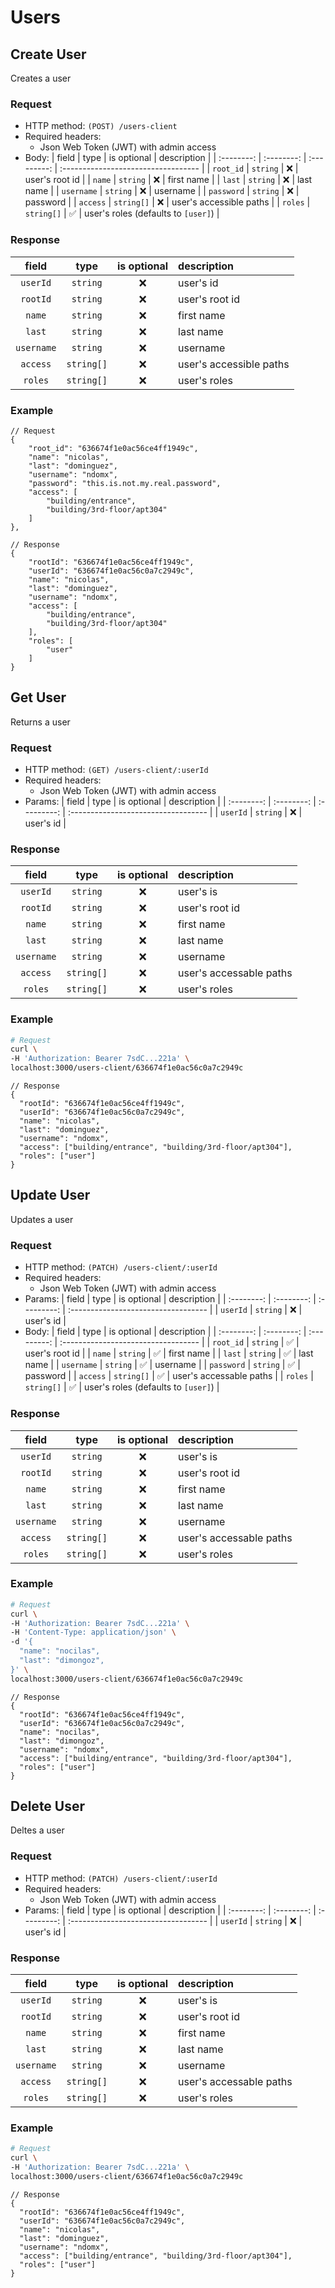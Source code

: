 # Users

## Create User

Creates a user

### Request

- HTTP method: `(POST) /users-client`
- Required headers:
  - Json Web Token (JWT) with admin access
- Body:
  | field | type | is optional | description |
  | :--------: | :--------: | :---------: | :---------------------------------- |
  | `root_id` | `string` | ❌ | user's root id |
  | `name` | `string` | ❌ | first name |
  | `last` | `string` | ❌ | last name |
  | `username` | `string` | ❌ | username |
  | `password` | `string` | ❌ | password |
  | `access` | `string[]` | ❌ | user's accessible paths |
  | `roles` | `string[]` | ✅ | user's roles (defaults to `[user]`) |

### Response

|   field    |    type    | is optional | description             |
| :--------: | :--------: | :---------: | :---------------------- |
|  `userId`  |  `string`  |     ❌      | user's id              |
|  `rootId`  |  `string`  |     ❌      | user's root id          |
|   `name`   |  `string`  |     ❌      | first name              |
|   `last`   |  `string`  |     ❌      | last name               |
| `username` |  `string`  |     ❌      | username                |
|  `access`  | `string[]` |     ❌      | user's accessible paths |
|  `roles`   | `string[]` |     ❌      | user's roles            |

### Example

```jsonc
// Request
{
    "root_id": "636674f1e0ac56ce4ff1949c",
    "name": "nicolas",
    "last": "dominguez",
    "username": "ndomx",
    "password": "this.is.not.my.real.password",
    "access": [
        "building/entrance",
        "building/3rd-floor/apt304"
    ]
},

// Response
{
    "rootId": "636674f1e0ac56ce4ff1949c",
    "userId": "636674f1e0ac56c0a7c2949c",
    "name": "nicolas",
    "last": "dominguez",
    "username": "ndomx",
    "access": [
        "building/entrance",
        "building/3rd-floor/apt304"
    ],
    "roles": [
        "user"
    ]
}
```

## Get User

Returns a user

### Request

- HTTP method: `(GET) /users-client/:userId`
- Required headers:
  - Json Web Token (JWT) with admin access
- Params:
  | field | type | is optional | description |
  | :--------: | :--------: | :---------: | :---------------------------------- |
  | `userId` | `string` | ❌ | user's id |

### Response

|   field    |    type    | is optional | description             |
| :--------: | :--------: | :---------: | :---------------------- |
|  `userId`  |  `string`  |     ❌      | user's is               |
|  `rootId`  |  `string`  |     ❌      | user's root id          |
|   `name`   |  `string`  |     ❌      | first name              |
|   `last`   |  `string`  |     ❌      | last name               |
| `username` |  `string`  |     ❌      | username                |
|  `access`  | `string[]` |     ❌      | user's accessable paths |
|  `roles`   | `string[]` |     ❌      | user's roles            |

### Example

```bash
# Request
curl \
-H 'Authorization: Bearer 7sdC...221a' \
localhost:3000/users-client/636674f1e0ac56c0a7c2949c
```

```jsonc
// Response
{
  "rootId": "636674f1e0ac56ce4ff1949c",
  "userId": "636674f1e0ac56c0a7c2949c",
  "name": "nicolas",
  "last": "dominguez",
  "username": "ndomx",
  "access": ["building/entrance", "building/3rd-floor/apt304"],
  "roles": ["user"]
}
```

## Update User

Updates a user

### Request

- HTTP method: `(PATCH) /users-client/:userId`
- Required headers:
  - Json Web Token (JWT) with admin access
- Params:
  | field | type | is optional | description |
  | :--------: | :--------: | :---------: | :---------------------------------- |
  | `userId` | `string` | ❌ | user's id |
- Body:
  | field | type | is optional | description |
  | :--------: | :--------: | :---------: | :---------------------------------- |
  | `root_id` | `string` | ✅ | user's root id |
  | `name` | `string` | ✅ | first name |
  | `last` | `string` | ✅ | last name |
  | `username` | `string` | ✅ | username |
  | `password` | `string` | ✅ | password |
  | `access` | `string[]` | ✅ | user's accessable paths |
  | `roles` | `string[]` | ✅ | user's roles (defaults to `[user]`) |

### Response

|   field    |    type    | is optional | description             |
| :--------: | :--------: | :---------: | :---------------------- |
|  `userId`  |  `string`  |     ❌      | user's is               |
|  `rootId`  |  `string`  |     ❌      | user's root id          |
|   `name`   |  `string`  |     ❌      | first name              |
|   `last`   |  `string`  |     ❌      | last name               |
| `username` |  `string`  |     ❌      | username                |
|  `access`  | `string[]` |     ❌      | user's accessable paths |
|  `roles`   | `string[]` |     ❌      | user's roles            |

### Example

```bash
# Request
curl \
-H 'Authorization: Bearer 7sdC...221a' \
-H 'Content-Type: application/json' \
-d '{
  "name": "nocilas",
  "last": "dimongoz",
}' \
localhost:3000/users-client/636674f1e0ac56c0a7c2949c
```

```jsonc
// Response
{
  "rootId": "636674f1e0ac56ce4ff1949c",
  "userId": "636674f1e0ac56c0a7c2949c",
  "name": "nocilas",
  "last": "dimongoz",
  "username": "ndomx",
  "access": ["building/entrance", "building/3rd-floor/apt304"],
  "roles": ["user"]
}
```

## Delete User

Deltes a user

### Request

- HTTP method: `(PATCH) /users-client/:userId`
- Required headers:
  - Json Web Token (JWT) with admin access
- Params:
  | field | type | is optional | description |
  | :--------: | :--------: | :---------: | :---------------------------------- |
  | `userId` | `string` | ❌ | user's id |

### Response

|   field    |    type    | is optional | description             |
| :--------: | :--------: | :---------: | :---------------------- |
|  `userId`  |  `string`  |     ❌      | user's is               |
|  `rootId`  |  `string`  |     ❌      | user's root id          |
|   `name`   |  `string`  |     ❌      | first name              |
|   `last`   |  `string`  |     ❌      | last name               |
| `username` |  `string`  |     ❌      | username                |
|  `access`  | `string[]` |     ❌      | user's accessable paths |
|  `roles`   | `string[]` |     ❌      | user's roles            |

### Example

```bash
# Request
curl \
-H 'Authorization: Bearer 7sdC...221a' \
localhost:3000/users-client/636674f1e0ac56c0a7c2949c
```

```jsonc
// Response
{
  "rootId": "636674f1e0ac56ce4ff1949c",
  "userId": "636674f1e0ac56c0a7c2949c",
  "name": "nicolas",
  "last": "dominguez",
  "username": "ndomx",
  "access": ["building/entrance", "building/3rd-floor/apt304"],
  "roles": ["user"]
}
```
